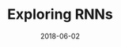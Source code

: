 ---
published: false
layout: post
size: 4
group: data
title: Exploring RNNs
summary: Using Recurrent Neural Networks for Stock Price Prediction and Text Generation
role: Artificial Intelligence and Machine Learning
project-url: https://akshatamohanty.github.io/udacity-ai-nanodegree/project-06-aind2-rnn/RNN_project.html
date:   2018-06-02
categories: post
type: project
image: ./images/vuicapstone.jpg
tags: 
- rnn
- lstm
- keras
- AWS
---